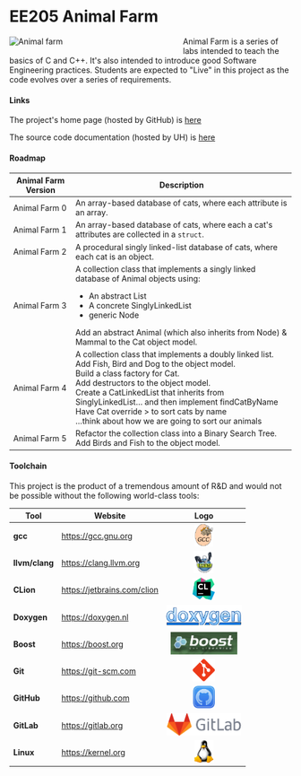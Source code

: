 EE205 Animal Farm
=================

<img src="images/animal_farm_full.jpg" style="width:300px; float: left; margin: 0 10px 10px 0;" alt="Animal farm"/>

Animal Farm is a series of labs intended to teach the basics of C and C++.  It's also intended to introduce good
Software Engineering practices.  Students are expected to "Live" in
this project as the code evolves over a series of requirements.

#### Links
The project's home page (hosted by GitHub) is [here](https://github.com/marknelsonengineer/ee205_animal_farm)

The source code documentation (hosted by UH) is [here](https://www2.hawaii.edu/~marknels/ee205/ee205_animal_farm)

#### Roadmap
| Animal Farm Version | Description                                                                                                                                                                                                                                                                                                                                                                                    |
|---------------------|------------------------------------------------------------------------------------------------------------------------------------------------------------------------------------------------------------------------------------------------------------------------------------------------------------------------------------------------------------------------------------------------|
| Animal Farm 0       | An array-based database of cats, where each attribute is an array.                                                                                                                                                                                                                                                                                                                             |
| Animal Farm 1       | An array-based database of cats, where each a cat's attributes are collected in a `struct`.                                                                                                                                                                                                                                                                                                    |
| Animal Farm 2       | A procedural singly linked-list database of cats, where each cat is an object.                                                                                                                                                                                                                                                                                                                 |
| Animal Farm 3       | A collection class that implements a singly linked database of Animal objects using: <ul><li>An abstract List</li><li>A concrete SinglyLinkedList</li><li>generic Node</li></ul>Add an abstract Animal (which also inherits from Node) & Mammal to the Cat object model.                                                                                                                       |
| Animal Farm 4       | A collection class that implements a doubly linked list.  <br/>Add Fish, Bird and Dog to the object model.<br/>Build a class factory for Cat.  <br/>Add destructors to the object model. <br/>Create a CatLinkedList that inherits from SinglyLinkedList… and then implement findCatByName <br/>Have Cat override > to sort cats by name<br/>…think about how we are going to sort our animals |
| Animal Farm 5       | Refactor the collection class into a Binary Search Tree.  <br/>Add Birds and Fish to the object model.                                                                                                                                                                                                                                                                                         |

#### Toolchain
This project is the product of a tremendous amount of R&D and would not be possible without the following world-class tools:

| Tool           | Website                     |                                                Logo                                                 |
|----------------|-----------------------------|:---------------------------------------------------------------------------------------------------:|
| **gcc**        | https://gcc.gnu.org         |   <img src="images/logo_gcc.png" style="height:40px; float: center; margin: 0 0 0 0;" alt="GCC"/>   |
| **llvm/clang** | https://clang.llvm.org      |  <img src="images/logo_llvm.png" style="height:40px; float: center; margin: 0 0 0 0;" alt="GCC"/>   |
| **CLion**      | https://jetbrains.com/clion |  <img src="images/logo_clion.png" style="height:40px; float: center; margin: 0 0 0 0;" alt="GCC"/>  |
| **Doxygen**    | https://doxygen.nl          | <img src="images/logo_doxygen.png" style="height:40px; float: center; margin: 0 0 0 0;" alt="GCC"/> |
| **Boost**      | https://boost.org           |  <img src="images/logo_boost.png" style="height:40px; float: center; margin: 0 0 0 0;" alt="GCC"/>  |
| **Git**        | https://git-scm.com         |   <img src="images/logo_git.png" style="height:40px; float: center; margin: 0 0 0 0;" alt="GCC"/>   |
| **GitHub**     | https://github.com          | <img src="images/logo_github.png" style="height:40px; float: center; margin: 0 0 0 0;" alt="GCC"/>  |
| **GitLab**     | https://gitlab.org          | <img src="images/logo_gitlab.png" style="height:40px; float: center; margin: 0 0 0 0;" alt="GCC"/>  |
| **Linux**      | https://kernel.org          |  <img src="images/logo_linux.png" style="height:40px; float: center; margin: 0 0 0 0;" alt="GCC"/>  |
